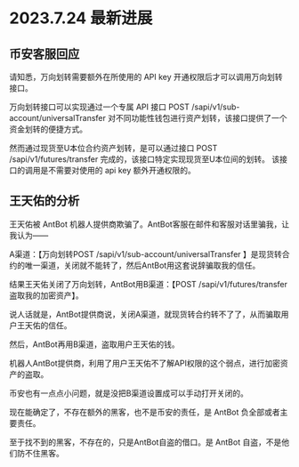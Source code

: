 # 2023.7.24 最新进展

## 币安客服回应

请知悉，万向划转需要额外在所使用的 API key 开通权限后才可以调用万向划转接口。

万向划转接口可以实现通过一个专属 API 接口 POST /sapi/v1/sub-account/universalTransfer 对不同功能性钱包进行资产划转，该接口提供了一个资金划转的便捷方式。 

然而通过现货至U本位合约资产划转，是可以通过接口 POST /sapi/v1/futures/transfer 完成的，该接口特定实现现货至U本位间的划转。 该接口的调用是不需要对使用的 api key 额外开通权限的。

## 王天佑的分析

王天佑被 AntBot 机器人提供商欺骗了。AntBot客服在邮件和客服对话里骗我，让我认为——

A渠道：【万向划转POST /sapi/v1/sub-account/universalTransfer 】是现货转合约的唯一渠道，关闭就不能转了，然后AntBot用这套说辞骗取我的信任。

结果王天佑关闭了万向划转，AntBot用B渠道：【POST /sapi/v1/futures/transfer 盗取我的加密资产】。

说人话就是，AntBot提供商说，关闭A渠道，就现货转合约转不了了，从而骗取用户王天佑的信任。

然后，AntBot再用B渠道，盗取用户王天佑的钱。

机器人AntBot提供商，利用了用户王天佑不了解API权限的这个弱点，进行加密资产的盗取。

币安也有一点点小问题，就是没把B渠道设置成可以手动打开关闭的。

现在能确定了，不存在额外的黑客，也不是币安的责任，是 AntBot 负全部或者主要责任。

至于找不到的黑客，不存在的，只是AntBot自盗的借口。是 AntBot 自盗，不是他们防不住黑客。